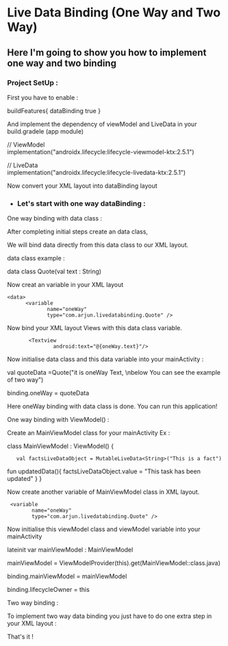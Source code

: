 # Live Data Binding (One Way and Two Way)

## Here I'm going to show you how to implement one way and two binding

### Project SetUp : 

First you have to enable :

buildFeatures{
     dataBinding true
}


And implement the dependency of viewModel and LiveData in your build.gradele (app module)

// ViewModel   
implementation("androidx.lifecycle:lifecycle-viewmodel-ktx:2.5.1")


// LiveData    
implementation("androidx.lifecycle:lifecycle-livedata-ktx:2.5.1")



Now convert your XML layout into dataBinding layout


   - ### Let's start with one way dataBinding :


One way binding with data class :

After completing initial steps create an data class,

We will bind data directly from this data class to our XML layout.

data class example :

data class Quote(val text : String)

Now creat an variable in your  XML layout 


    <data>
          <variable
                 name="oneWay"
                 type="com.arjun.livedatabinding.Quote" />
   </data>


Now bind your XML layout Views with this data class variable.


           <Textview
                   android:text="@{oneWay.text}"/>



Now initialise data class and this data variable into your mainActivity :

            
val quoteData =Quote("it is oneWay Text, \nbelow You can see the example of two way")

binding.oneWay = quoteData


Here oneWay binding with data class is done. You can run this application!



One way binding with ViewModel() :

Create an  MainViewModel class for your mainActivity
Ex :

class MainViewModel : ViewModel() {

       val factsLiveDataObject = MutableLiveData<String>("This is a fact")

 fun updatedData(){
        factsLiveDataObject.value = "This task has been updated"
    }
}


Now create another variable of MainViewModel class in XML layout.

   <data>
     <variable
            name="mainViewModel"
            type="com.arjun.livedatabinding.MainViewModel"/>           

    
     <variable
            name="oneWay"
            type="com.arjun.livedatabinding.Quote" />
  </data>


Now initialise this viewModel class and viewModel variable into your mainActivity


lateinit var mainViewModel : MainViewModel

mainViewModel = ViewModelProvider(this).get(MainViewModel::class.java)

binding.mainViewModel = mainViewModel

binding.lifecycleOwner = this



Two way binding :

To implement two way data binding you just have to do one extra step in your XML layout :


<Edit text
           android:text="@={mainViewModel.factsLiveDataObject}"/>



That's it !

